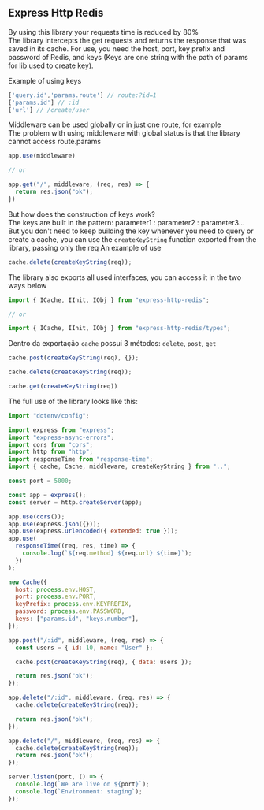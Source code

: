 ## Express Http Redis

By using this library your requests time is reduced by 80% <br>
The library intercepts the get requests and returns the response that was saved in its cache.
For use, you need the host, port, key prefix and password of Redis, and keys (Keys are one string with the path of params for lib used to create key).

Example of using keys

```js
['query.id','params.route'] // route:?id=1
['params.id'] // :id
['url'] // /create/user
```

Middleware can be used globally or in just one route, for example <br>
The problem with using middleware with global status is that the library cannot access route.params

```js
app.use(middleware)

// or

app.get("/", middleware, (req, res) => {
  return res.json("ok");
})
```

But how does the construction of keys work? <br>
The keys are built in the pattern: parameter1 : parameter2 : parameter3... <br>
But you don't need to keep building the key whenever you need to query or create a cache, you can use the `createKeyString` function exported from the library, passing only the req
An example of use

```js
cache.delete(createKeyString(req));
```

The library also exports all used interfaces, you can access it in the two ways below

```js
import { ICache, IInit, IObj } from "express-http-redis";

// or

import { ICache, IInit, IObj } from "express-http-redis/types";
```

Dentro da exportação `cache` possui 3 métodos: `delete`, `post`, `get`

```js
cache.post(createKeyString(req), {});

cache.delete(createKeyString(req));

cache.get(createKeyString(req))
```

The full use of the library looks like this:

```js
import "dotenv/config";

import express from "express";
import "express-async-errors";
import cors from "cors";
import http from "http";
import responseTime from "response-time";
import { cache, Cache, middleware, createKeyString } from "..";

const port = 5000;

const app = express();
const server = http.createServer(app);

app.use(cors());
app.use(express.json({}));
app.use(express.urlencoded({ extended: true }));
app.use(
  responseTime((req, res, time) => {
    console.log(`${req.method} ${req.url} ${time}`);
  })
);

new Cache({
  host: process.env.HOST,
  port: process.env.PORT,
  keyPrefix: process.env.KEYPREFIX,
  password: process.env.PASSWORD,
  keys: ["params.id", "keys.number"],
});

app.post("/:id", middleware, (req, res) => {
  const users = { id: 10, name: "User" };

  cache.post(createKeyString(req), { data: users });

  return res.json("ok");
});

app.delete("/:id", middleware, (req, res) => {
  cache.delete(createKeyString(req));

  return res.json("ok");
});

app.delete("/", middleware, (req, res) => {
  cache.delete(createKeyString(req));
  return res.json("ok");
});

server.listen(port, () => {
  console.log(`We are live on ${port}`);
  console.log(`Environment: staging`);
});
```
